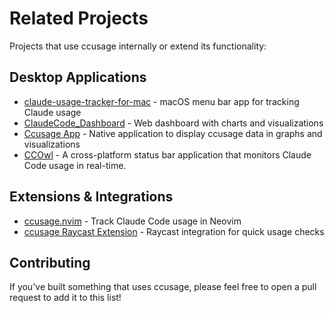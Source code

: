 # Related Projects

Projects that use ccusage internally or extend its functionality:

## Desktop Applications

- [claude-usage-tracker-for-mac](https://github.com/penicillin0/claude-usage-tracker-for-mac) - macOS menu bar app for tracking Claude usage
- [ClaudeCode_Dashboard](https://github.com/m-sigepon/ClaudeCode_Dashboard) - Web dashboard with charts and visualizations
- [Ccusage App](https://github.com/EthanBarlo/ccusage-app) - Native application to display ccusage data in graphs and visualizations
- [CCOwl](https://github.com/sivchari/ccowl) - A cross-platform status bar application that monitors Claude Code usage in real-time.

## Extensions & Integrations

- [ccusage.nvim](https://github.com/S1M0N38/ccusage.nvim) - Track Claude Code usage in Neovim
- [ccusage Raycast Extension](https://www.raycast.com/nyatinte/ccusage) - Raycast integration for quick usage checks

## Contributing

If you've built something that uses ccusage, please feel free to open a pull request to add it to this list!

